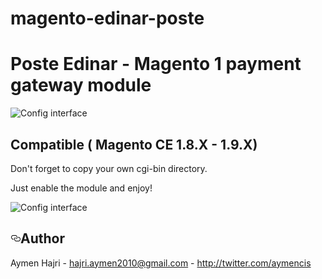 # magento-edinar-poste
<h1>Poste Edinar - Magento 1 payment gateway module</h1>

![Config interface](http://www.visemeo.com/magento/logo-la-poste.jpg)

<h2>Compatible ( Magento CE 1.8.X - 1.9.X)</h2>

Don't forget to copy your own cgi-bin directory.

Just enable the module and enjoy!

![Config interface](http://www.visemeo.com/magento/kit_poste.png)

<h2><a id="user-content-author" class="anchor" href="#author" aria-hidden="true"><svg aria-hidden="true" class="octicon octicon-link" height="16" version="1.1" viewBox="0 0 16 16" width="16"><path d="M4 9h1v1H4c-1.5 0-3-1.69-3-3.5S2.55 3 4 3h4c1.45 0 3 1.69 3 3.5 0 1.41-.91 2.72-2 3.25V8.59c.58-.45 1-1.27 1-2.09C10 5.22 8.98 4 8 4H4c-.98 0-2 1.22-2 2.5S3 9 4 9zm9-3h-1v1h1c1 0 2 1.22 2 2.5S13.98 12 13 12H9c-.98 0-2-1.22-2-2.5 0-.83.42-1.64 1-2.09V6.25c-1.09.53-2 1.84-2 3.25C6 11.31 7.55 13 9 13h4c1.45 0 3-1.69 3-3.5S14.5 6 13 6z"></path></svg></a>Author</h2>
<p>Aymen Hajri - <a href="mailto:hajri.aymen2010@gmail.com">hajri.aymen2010@gmail.com</a> - <a href="http://twitter.com/aymencis" target="_blank">http://twitter.com/aymencis</a></p>
